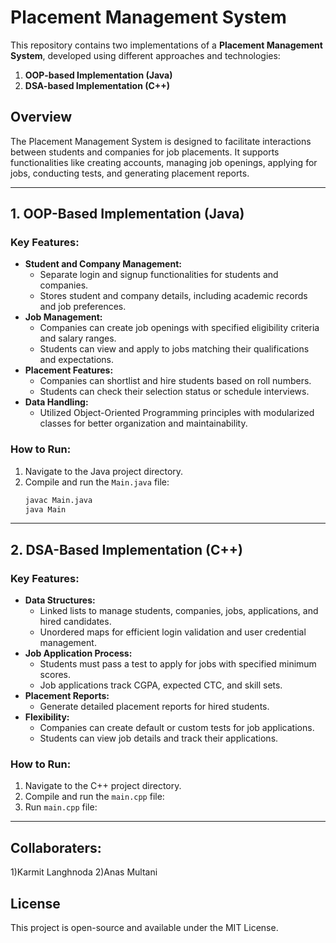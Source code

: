 
# Placement Management System

This repository contains two implementations of a **Placement Management System**, developed using different approaches and technologies:

1. **OOP-based Implementation (Java)**  
2. **DSA-based Implementation (C++)**

## Overview

The Placement Management System is designed to facilitate interactions between students and companies for job placements. It supports functionalities like creating accounts, managing job openings, applying for jobs, conducting tests, and generating placement reports.

---

## 1. OOP-Based Implementation (Java)

### Key Features:
- **Student and Company Management:**
  - Separate login and signup functionalities for students and companies.
  - Stores student and company details, including academic records and job preferences.
- **Job Management:**
  - Companies can create job openings with specified eligibility criteria and salary ranges.
  - Students can view and apply to jobs matching their qualifications and expectations.
- **Placement Features:**
  - Companies can shortlist and hire students based on roll numbers.
  - Students can check their selection status or schedule interviews.
- **Data Handling:**
  - Utilized Object-Oriented Programming principles with modularized classes for better organization and maintainability.
  
### How to Run:
1. Navigate to the Java project directory.
2. Compile and run the `Main.java` file:
   ```bash
   javac Main.java
   java Main
   ```

---

## 2. DSA-Based Implementation (C++)

### Key Features:
- **Data Structures:**
  - Linked lists to manage students, companies, jobs, applications, and hired candidates.
  - Unordered maps for efficient login validation and user credential management.
- **Job Application Process:**
  - Students must pass a test to apply for jobs with specified minimum scores.
  - Job applications track CGPA, expected CTC, and skill sets.
- **Placement Reports:**
  - Generate detailed placement reports for hired students.
- **Flexibility:**
  - Companies can create default or custom tests for job applications.
  - Students can view job details and track their applications.
  
### How to Run:
1. Navigate to the C++ project directory.
2. Compile and run the `main.cpp` file:
3. Run `main.cpp` file:
---
## Collaboraters:
1)Karmit Langhnoda
2)Anas Multani

## License

This project is open-source and available under the MIT License.



